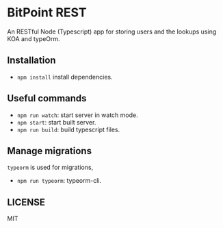# BitPoint REST

An RESTful Node (Typescript) app for storing users and the lookups using KOA and typeOrm.


## Installation

* `npm install` install dependencies.


## Useful commands

* `npm run watch`: start server in watch mode.
* `npm start`: start built server.
* `npm run build`: build typescript files.

## Manage migrations

`typeorm` is used for migrations,
* `npm run typeorm`: typeorm-cli.

## LICENSE
MIT

